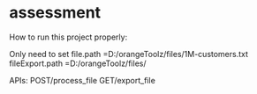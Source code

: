 # assessment
How to run this project properly:

Only need to set
file.path                =D:/orangeToolz/files/1M-customers.txt
fileExport.path          =D:/orangeToolz/files/

APIs:
POST/process_file
GET/export_file
